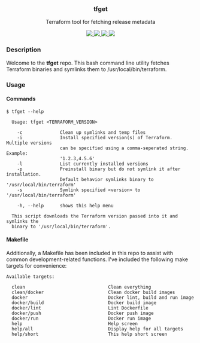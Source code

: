 <div align="center">
  <h3>tfget</h3>
  <p>Terraform tool for fetching release metadata</p>
  <p>
    <!-- Build Status -->
    <a href="https://actions-badge.atrox.dev/hansohn/tfget/goto?ref=main">
      <img src="https://img.shields.io/endpoint.svg?url=https%3A%2F%2Factions-badge.atrox.dev%2Fhansohn%2Ftfget%2Fbadge%3Fref%3Dmain&style=for-the-badge">
    </a>
    <!-- Github Tag -->
    <a href="https://github.com/hansohn/tfget/tags/">
      <img src="https://img.shields.io/github/tag/hansohn/tfget.svg?style=for-the-badge">
    </a>
    <!-- License -->
    <a href="https://github.com/hansohn/tfget/blob/main/LICENSE">
      <img src="https://img.shields.io/github/license/hansohn/tfget.svg?style=for-the-badge">
    </a>
    <!-- LinkedIn -->
    <a href="https://linkedin.com/in/ryanhansohn">
      <img src="https://img.shields.io/badge/-LinkedIn-black.svg?style=for-the-badge&logo=linkedin&colorB=555">
    </a>
  </p>
</div>

### Description

Welcome to the **tfget** repo. This bash command line utility fetches Terraform
binaries and symlinks them to /usr/local/bin/terraform.

### Usage

#### Commands

```
$ tfget --help

  Usage: tfget <TERRAFORM_VERSION>

    -c              Clean up symlinks and temp files
    -i              Install specified version(s) of Terraform. Multiple versions
                    can be specified using a comma-seperated string. Example:
                    '1.2.3,4.5.6'
    -l              List currently installed versions
    -p              Preinstall binary but do not symlink it after installation.
                    Default behavior symlinks binary to '/usr/local/bin/terraform'
    -s              Symlink specified <version> to '/usr/local/bin/terraform'

    -h, --help      shows this help menu

  This script downloads the Terraform version passed into it and symlinks the
  binary to '/usr/local/bin/terraform'.
```

#### Makefile

Additionally, a Makefile has been included in this repo to assist with common
development-related functions. I've included the following make targets for
convenience:

```
Available targets:

  clean                               Clean everything
  clean/docker                        Clean docker build images
  docker                              Docker lint, build and run image
  docker/build                        Docker build image
  docker/lint                         Lint Dockerfile
  docker/push                         Docker push image
  docker/run                          Docker run image
  help                                Help screen
  help/all                            Display help for all targets
  help/short                          This help short screen
```
